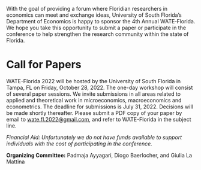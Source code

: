 With the goal of providing a forum where Floridian researchers in economics can meet and exchange ideas, University of South Florida’s Department of Economics is happy to sponsor the 4th Annual WATE‐Florida. We hope you take this opportunity to submit a paper or participate in the conference to help strengthen the research community within the state of Florida.  

# Call for Papers

WATE-Florida 2022 will be hosted by the University of South Florida in Tampa, FL on Friday, October 28, 2022. The one-day workshop will consist of several paper sessions. We invite submissions in all areas related to applied and theoretical work in microeconomics, macroeconomics and econometrics. 
The deadline for submissions is July 31, 2022. Decisions will be made shortly thereafter. Please submit a PDF copy of your paper by email to [wate.fl.2022@gmail.com](wate.fl.2022@gmail.com), and refer to WATE-Florida in the subject line. 

_Financial Aid: Unfortunately we do not have funds available to support individuals with the cost of participating in the conference._

**Organizing Committee:** Padmaja Ayyagari, Diogo Baerlocher, and Giulia La Mattina


